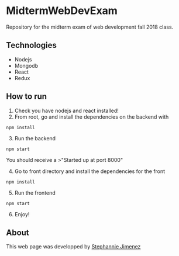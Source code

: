 # MidtermWebDevExam

Repository for the midterm exam of web development fall 2018 class.

## Technologies

- Nodejs
- Mongodb
- React
- Redux

## How to run

1. Check you have nodejs and react installed!
2. From root, go and install the dependencies on the backend with

```
npm install
```

3. Run the backend

```
npm start
```

You should receive a >"Started up at port 8000"

4. Go to front directory and install the dependencies for the front

```
npm install
```

5. Run the frontend

```
npm start
```

6. Enjoy!

## About

This web page was developped by [Stephannie Jimenez][1]

[1]: https://steff456.github.io/
